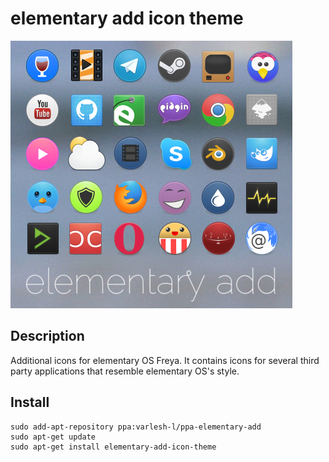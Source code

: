 # elementary add icon theme

![Screenshot of the application icons](icons_preview.png)
## Description
Additional icons for elementary OS Freya. It contains icons for several third party applications that resemble elementary OS's style.

## Install
```
sudo add-apt-repository ppa:varlesh-l/ppa-elementary-add
sudo apt-get update
sudo apt-get install elementary-add-icon-theme
```
